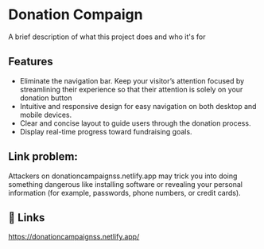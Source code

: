 
# Donation Compaign 

A brief description of what this project does and who it's for


## Features

- Eliminate the navigation bar. Keep your visitor’s attention focused by streamlining their experience so that their attention is solely on your donation button
- Intuitive and responsive design for easy navigation on both desktop and mobile devices.
- Clear and concise layout to guide users through the donation process.
- Display real-time progress toward fundraising goals.

## Link problem:

Attackers on donationcampaignss.netlify.app may trick you into doing something dangerous like installing software or revealing your personal information (for example, passwords, phone numbers, or credit cards).

## 🔗 Links
https://donationcampaignss.netlify.app/

